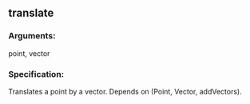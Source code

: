 ## translate
### Arguments: 
point, vector
### Specification: 
Translates a point by a vector. Depends on (Point, Vector, addVectors).

